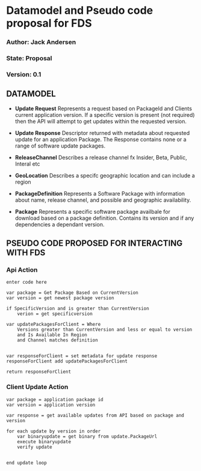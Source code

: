 
# Datamodel and Pseudo code proposal for FDS
 ### Author: 	Jack Andersen
### State: 	Proposal
### Version: 	0.1

## DATAMODEL #

- **Update Request**
Represents a request based on PackageId and Clients current application version. 
If a specific version is present (not required) then the API will attempt to get updates within the requested version.

- **Update Response**
Descriptor returned with metadata about requested update for an application Package. 
The Response contains none or a range of software update packages. 

- **ReleaseChannel**
Describes a release channel fx Insider, Beta, Public, Interal etc

- **GeoLocation**
Describes a specifc geographic location and can include a region

- **PackageDefinition**
Represents a Software Package with information about name, release channel, and possible and 
geographic availability. 

- **Package** 
Represents a specific software package availbale for download based on a package definition. 
Contains its version and if any dependencies a dependant version.



## PSEUDO CODE PROPOSED FOR INTERACTING WITH FDS #


### Api Action

    enter code here

    var package = Get Package Based on CurrentVersion
    var version = get newest package version
    
    if SpecificVersion and is greater than CurrentVersion
    	verion = get specificversion
    	
    var updatePackagesForClient = Where 
    	Versions greater than CurrentVersion and less or equal to version 
    	and Is Available In Region 
    	and Channel matches definition
    		
    
    var responseForClient = set metadata for update response
    responseForClient add updatePackagesForClient
    
    return responseForClient 

### Client Update Action

    var package = application package id
    var version = application version
    
    var response = get available updates from API based on package and version
    
    for each update by version in order 
    	var binaryupdate = get binary from update.PackageUrl
    	execute binaryupdate
    	verify update
    	
    	
    end update loop


